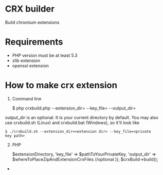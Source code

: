 CRX builder
========

Build chromium extensions

Requirements
===================

* PHP version must be at least 5.3
* zlib extension
* openssl extension

How to make crx extension
===================

1) Command line

    $ php crxbuild.php --extension_dir=<extension dir> --key_file=<private key path> --output_dir=<output dir>
    
output_dir is an optional. It is your current directory by default.
You may also use crxbuild.sh (Linux) and crxbuild.bat (Windows), so it'll look like

    $ ./crxbuild.sh --extension_dir=<extension dir> --key_file=<private key path>
    
2) PHP

    <?php
    require $pathToCrxBuildDirectory . '/lib/CrxBuild.php';
    $crxBuild = new CrxBuild(array(
      'extension_dir' => $extensionDirectory,
      'key_file' => $pathToYourPrivateKey,
      'output_dir' => $whereToPlaceZipAndExtensionCrxFiles //optional
    ));
    $crxBuild->build();
    

-
